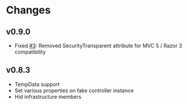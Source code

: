 ﻿Changes
=======

v0.9.0
------
- Fixed [#3](https://github.com/maxtoroq/MvcPages/issues/3): Removed SecurityTransparent attribute for MVC 5 / Razor 3 compatibility

v0.8.3
------
- TempData support
- Set various properties on fake controller instance
- Hid infrastructure members